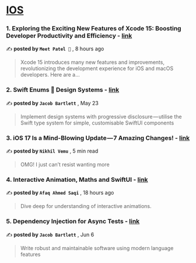
<h1><a href=https://medium.com/tag/ios/recommended target="_blank" rel="noopener noreferrer">IOS</a></h1>
<h3>1. Exploring the Exciting New Features of Xcode 15: Boosting Developer Productivity and Efficiency - <a href=https://medium.com/@patelmeet12?source=tag_recommended_feed---------0-84----------ios----------eee315f4_49ae_4475_a28e_146c4f6b3f3d------- target="_blank" rel="noopener noreferrer">link</a></h3>

✍️ **posted by `Meet Patel `** <date> , 8 hours ago</date>

<blockquote>Xcode 15 introduces many new features and improvements, revolutionizing the development experience for iOS and macOS developers. Here are a…</blockquote>

<h3>2. Swift Enums 🤝 Design Systems - <a href=https://medium.com/@jacobmartinbartlett?source=tag_recommended_feed---------1-107----------ios----------eee315f4_49ae_4475_a28e_146c4f6b3f3d------- target="_blank" rel="noopener noreferrer">link</a></h3>

✍️ **posted by `Jacob Bartlett`** <date> , May 23</date>

<blockquote>Implement design systems with progressive disclosure — utilise the Swift type system for simple, customisable SwiftUI components</blockquote>

<h3>3. iOS 17 Is a Mind-Blowing Update — 7 Amazing Changes! - <a href=https://medium.com/@nikhilvemu?source=tag_recommended_feed---------2-85----------ios----------eee315f4_49ae_4475_a28e_146c4f6b3f3d------- target="_blank" rel="noopener noreferrer">link</a></h3>

✍️ **posted by `Nikhil Vemu`** <date> , 5 min read</date>

<blockquote>OMG! I just can’t resist wanting more</blockquote>

<h3>4. Interactive Animation, Maths and SwiftUI - <a href=https://medium.com/@afaqsaqi?source=tag_recommended_feed---------3-84----------ios----------eee315f4_49ae_4475_a28e_146c4f6b3f3d------- target="_blank" rel="noopener noreferrer">link</a></h3>

✍️ **posted by `Afaq Ahmed Saqi`** <date> , 18 hours ago</date>

<blockquote>Dive deep for understanding of interactive animations.</blockquote>

<h3>5. Dependency Injection for Async Tests - <a href=https://medium.com/@jacobmartinbartlett?source=tag_recommended_feed---------4-107----------ios----------eee315f4_49ae_4475_a28e_146c4f6b3f3d------- target="_blank" rel="noopener noreferrer">link</a></h3>

✍️ **posted by `Jacob Bartlett`** <date> , Jun 6</date>

<blockquote>Write robust and maintainable software using modern language features</blockquote>

